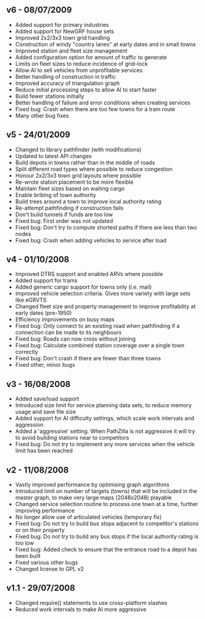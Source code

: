## v6 - 08/07/2009 ##
  * Added support for primary industries
  * Added support for NewGRF house sets
  * Improved 2x2/3x3 town grid handling
  * Construction of windy "country lanes" at early dates and in small towns
  * Improved station and fleet size management
  * Added configuration option for amount of traffic to generate
  * Limits on fleet sizes to reduce incidence of grid-lock
  * Allow AI to sell vehicles from unprofitable services
  * Better handling of construction in traffic
  * Improved accuracy of triangulation graph
  * Reduce initial processing steps to allow AI to start faster
  * Build fewer stations initially
  * Better handling of failure and error conditions when creating services
  * Fixed bug: Crash when there are too few towns for a tram route
  * Many other bug fixes
## v5 - 24/01/2009 ##
  * Changed to library pathfinder (with modifications)
  * Updated to latest API changes
  * Build depots in towns rather than in the middle of roads
  * Split different road types where possible to reduce congestion
  * Honour 2x2/3x3 town grid layouts where possible
  * Re-wrote station placement to be more flexible
  * Maintain fleet sizes based on waiting cargo
  * Enable bribing of town authority
  * Build trees around a town to improve local authority rating
  * Re-attempt pathfinding if construction fails
  * Don't build tunnels if funds are too low
  * Fixed bug: First order was not updated
  * Fixed bug: Don't try to compute shortest paths if there are less than two nodes
  * Fixed bug: Crash when adding vehicles to service after load
## v4 - 01/10/2008 ##
  * Improved DTRS support and enabled ARVs where possible
  * Added support for trams
  * Added generic cargo support for towns only (i.e. mail)
  * Improved vehicle selection criteria. Gives more variety with large sets like eGRVTS
  * Changed fleet size and property management to improve profitability at early dates (pre-1950)
  * Efficiency improvements on busy maps
  * Fixed bug: Only connect to an existing road when pathfinding if a connection can be made to its neighbours
  * Fixed bug: Roads can now cross without joining
  * Fixed bug: Calculate combined station coverage over a single town correctly
  * Fixed bug: Don't crash if there are fewer than three towns
  * Fixed other, minor bugs
## v3 - 16/08/2008 ##
  * Added save/load support
  * Introduced size limit for service planning data sets, to reduce memory usage and save file size
  * Added support for AI difficulty settings, which scale work intervals and aggression
  * Added a 'aggressive' setting. When PathZilla is not aggressive it will try to avoid building stations near to competitors
  * Fixed bug: Do not try to implement any more services when the vehicle limit has been reached
## v2 - 11/08/2008 ##
  * Vastly improved performance by optimising graph algorithms
  * Introduced limit on number of targets (towns) that will be included in the master graph, to make very large maps (2048x2048) playable
  * Changed service selection routine to process one town at a time, further improving performance
  * No longer allow use of articulated vehicles (temporary fix)
  * Fixed bug: Do not try to build bus stops adjacent to competitor's stations or on their property
  * Fixed bug: Do not try to build any bus stops if the local authority rating is too low
  * Fixed bug: Added check to ensure that the entrance road to a depot has been built
  * Fixed various other bugs
  * Changed license to GPL v2
## v1.1 - 29/07/2008 ##
  * Changed require() statements to use cross-platform slashes
  * Reduced work intervals to make AI more aggressive